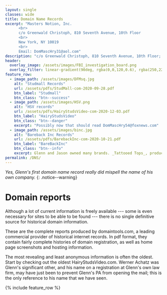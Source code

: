 ```yaml
---
layout: single
classes: wide
title: Domain Name Records
excerpt: "Masters Notion, Inc.
      <br>
      c/o Greenwald Christoph, 810 Seventh Avenue, 10th Floor
      <br>
      New York, NY 10019 
      <br>
      Email: DomMascHry31@aol.com"
description: "c/o Greenwald Christoph, 810 Seventh Avenue, 10th Floor; Email:DomMascHry31@aol.com"
header:
  overlay_image: /assets/images/FBI_investigation_board.png
  overlay_filter: linear-gradient(90deg, rgba(0,0,120,0.6), rgba(250,220,220,0.1)) 
feature_row:
  - image_path: /assets/images/DFMsq.jpg
    alt: "Studmall Records"
    url: /assets/pdfs/StudMall-com-2020-09-28.pdf
    btn_label: "Studmall"
    btn_class: "btn--success"
  - image_path: /assets/images/HSV.png
    alt: "HSV records"
    url: /assets/pdfs/HairyStudsVideo-com-2020-12-03.pdf
    btn_label: "HairyStudsVideo"
    btn_class: "btn--danger"
    excerpt: "Possibly now that should read DomMascHry54@foxnews.com"
  - image_path: /assets/images/binc.jpg
    alt: "Bareback Inc Records"
    url: /assets/pdfs/BarebackInc-com-2020-10-21.pdf
    btn_label: "BareBackInc"
    btn_class: "btn--info" 
    excerpt: Glenn and Jason owned many brands. _Tattooed Tops_, produced in Brazil, unusually has Studmall **and** Bareback Inc. on the cover. And a familiar name.
permalink: /DNS/
---
```


_Yes, Glenn's first domain name record really did mispell the name of his own company._
{: .notice--warning}

# Domain reports

Although a lot of current information is freely available --- some is even necessary for sites to be able to be found --- there is no single definitive source for historical domain information. 

These are the complete reports produced by domaintools.com, a leading commercial provider of historical internet records. In pdf format, they contain fairly complete histories of domain registration, as well as home page screenshots and hosting information.

The most revealing and least anonymous information is often the oldest. Start by checking out the oldest HairyStudsVideo.com. Werner Achatz was Glenn's significant other, and his name on a registration at Glenn's own law firm, may have just been to prevent Glenn's PA from opening the mail; this is the only reference to his name that we have seen.

{% include feature_row %}